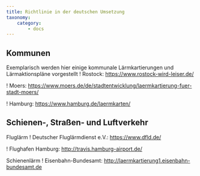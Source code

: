 ```yaml
---
title: Richtlinie in der deutschen Umsetzung
taxonomy:
    category:
        - docs
---
```


## Kommunen

Exemplarisch werden hier einige kommunale Lärmkartierungen und Lärmaktionspläne vorgestellt
! Rostock: https://www.rostock-wird-leiser.de/

! Moers: https://www.moers.de/de/stadtentwicklung/laermkartierung-fuer-stadt-moers/

! Hamburg: https://www.hamburg.de/laermkarten/


## Schienen-, Straßen- und Luftverkehr

Fluglärm
! Deutscher Fluglärmdienst e.V.: https://www.dfld.de/

! Flughafen Hamburg: http://travis.hamburg-airport.de/ 

Schienenlärm
! Eisenbahn-Bundesamt: http://laermkartierung1.eisenbahn-bundesamt.de 

<!-- Ausbreitungsmodellierung Hr. Berger -->

